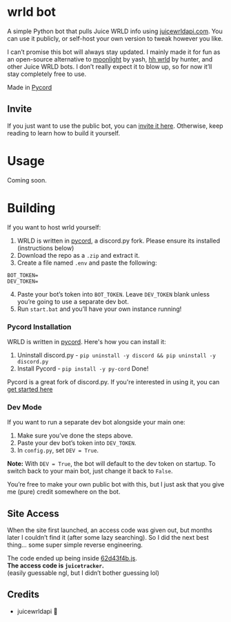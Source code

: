 # wrld bot
A simple Python bot that pulls Juice WRLD info using [juicewrldapi.com](https://juicewrldapi.com). You can use it publicly, or self-host your own version to tweak however you like.  

I can’t promise this bot will always stay updated. I mainly made it for fun as an open-source alternative to [moonlight]() by yash, [hh wrld]() by hunter, and other Juice WRLD bots. I don’t really expect it to blow up, so for now it’ll stay completely free to use.  

Made in [Pycord](https://pycord.dev/)

## Invite
If you just want to use the public bot, you can [invite it here](). Otherwise, keep reading to learn how to build it yourself.  

# Usage
Coming soon.  

# Building
If you want to host wrld yourself: 
1. WRLD is written in [pycord](https://pycord.dev/), a discord.py fork. Please ensure its installed (instructions below)
2. Download the repo as a `.zip` and extract it.  
3. Create a file named `.env` and paste the following:  
```
BOT_TOKEN=
DEV_TOKEN=
```
4. Paste your bot’s token into `BOT_TOKEN`. Leave `DEV_TOKEN` blank unless you’re going to use a separate dev bot.
5. Run `start.bat` and you’ll have your own instance running!

### Pycord Installation
WRLD is written in [pycord](https://pycord.dev/). Here's how you can install it:
1. Uninstall discord.py - `pip uninstall -y discord && pip uninstall -y discord.py`
2. Install Pycord - `pip install -y py-cord`
Done!

Pycord is a great fork of discord.py. If you're interested in using it, you can [get started here](https://guide.pycord.dev/introduction)

### Dev Mode
If you want to run a separate dev bot alongside your main one:
1. Make sure you’ve done the steps above.  
2. Paste your dev bot’s token into `DEV_TOKEN`.  
3. In `config.py`, set `DEV = True`.  

**Note:** With `DEV = True`, the bot will default to the dev token on startup. To switch back to your main bot, just change it back to `False`.  

You’re free to make your own public bot with this, but I just ask that you give me (pure) credit somewhere on the bot.  

## Site Access
When the site first launched, an access code was given out, but months later I couldn’t find it (after some lazy searching). So I did the next best thing… some super simple reverse engineering.  

The code ended up being inside [62d43f4b.js](https://juicewrldapi.com/assets/index.62d43f4b.js).  
**The access code is `juicetracker`.**  
(easily guessable ngl, but I didn’t bother guessing lol)  

## Credits
- juicewrldapi 💖  
